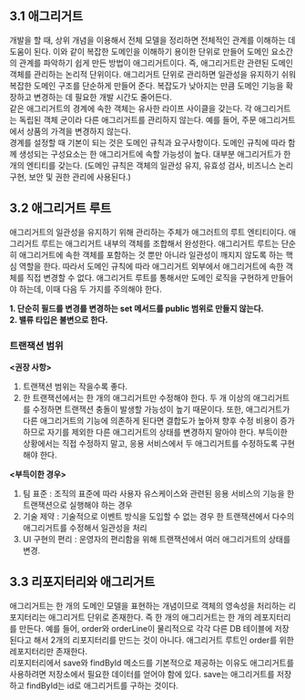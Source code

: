   
## 3.1 애그리거트 

개발을 할 때, 상위 개념을 이용해서 전체 모델을 정리하면 전체적인 관계를 이해하는 데 도움이 된다. 이와 같이 복잡한 도메인을 이해하기 용이한 단위로 만들어 도메인 요소간의 관계를 파악하기 쉽게 만든 방법이 애그리거트이다. 즉, 애그리거트란 관련된 도메인 객체를 관리하는 논리적 단위이다. 애그리거트 단위로 관리하면 일관성을 유지하기 쉬워 복잡한 도메인 구조를 단순하게 만들어 준다. 복잡도가 낮아지는 만큼 도메인 기능을 확장하고 변경하는 데 필요한 개발 시간도 줄어든다.  
같은 애그리거트의 경계에 속한 객체는 유사한 라이프 사이클을 갖는다. 각 애그리거트는 독립된 객체 군이라 다른 애그리거트를 관리하지 않는다. 예를 들어, 주문 애그리거트에서 상품의 가격을 변경하지 않는다.  
경계를 설정할 때 기본이 되는 것은 도메인 규칙과 요구사항이다. 도메인 규칙에 따라 함께 생성되는 구성요소는 한 애그리거트에 속할 가능성이 높다. 대부분 애그리거트가 한 개의 엔티티를 갖는다. (도메인 규칙은 객체의 일관성 유지, 유효성 검사, 비즈니스 논리 구현, 보안 및 권한 관리에 사용된다.)  
  
  
  
## 3.2 애그리거트 루트  
  
애그리거트의 일관성을 유지하기 위해 관리하는 주체가 애그러트의 루트 엔티티이다. 애그리거트 루트는 애그리거트 내부의 객체를 조합해서 완성한다. 애그리거트 루트는 단순히 애그리거트에 속한 객체를 포함하는 것 뿐만 아니라 일관성이 깨지지 않도록 하는 핵심 역할을 한다. 따라서 도메인 규칙에 따라 애그리거트 외부에서 애그리거트에 속한 객체를 직접 변경할 수 없다. 애그리거트 루트를 통해서만 도메인 로직을 구현하게 만들어야 하는데, 이때 다음 두 가지를 주의해야 한다.  
  
**1. 단순히 필드를 변경를 변경하는 set 메서드를 public 범위로 만들지 않는다.**  
**2. 밸류 타입은 불변으로 한다.**  
    
  
### 트랜잭션 범위  
  
**<권장 사항>**  
1. 트랜잭션 범위는 작을수록 좋다.  
2. 한 트랜잭션에서는 한 개의 애그리거트만 수정해야 한다. 두 개 이상의 애그리거트를 수정하면 트랜잭션 충돌이 발생할 가능성이 높기 때문이다. 또한, 애그리거트가 다른 애그리거트의 기능에 의존하게 된다면 결합도가 높아져 향후 수정 비용이 증가하므로 자기를 제외한 다른 애그리거트의 상태를 변경하지 말아야 한다. 부득이한 상황에서는 직접 수정하지 말고, 응용 서비스에서 두 애그리거트를 수정하도록 구현해야 한다.  
  
**<부득이한 경우>**  
1. 팀 표준 : 조직의 표준에 따라 사용자 유스케이스와 관련된 응용 서비스의 기능을 한 트랜잭션으로 실행해야 하는 경우  
2. 기술 제약 : 기술적으로 이벤트 방식을 도입할 수 없는 경우 한 트랜잭션에서 다수의 애그리거트를 수정해서 일관성을 처리  
3. UI 구현의 편리 : 운영자의 편리함을 위해 트랜잭션에서 여러 애그리거트의 상태를 변경.  
  


## 3.3 리포지터리와 애그리거트  
  
애그리거트는 한 개의 도메인 모델을 표현하는 개념이므로 객체의 영속성을 처리하는 리포지터리는 애그리거트 단위로 존재한다. 즉 한 개의 애그리거트는 한 개의 레포지터리를 만든다. 예를 들어, order와 orderLine이 물리적으로 각각 다른 DB 테이블에 저장된다고 해서 2개의 리포지터리를 만드는 것이 아니다. 애그리거트 루트인 order를 위한 레포지터리만 존재한다.  
리포지터리에서 save와 findById 메소드를 기본적으로 제공하는 이유도 애그리거트를 사용하려면 저장소에서 필요한 데이터를 얻어야 함에 있다. save는 애그리거트를 저장하고 findById는 id로 애그리거트를 구하는 것이다.  
  
  

